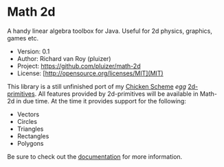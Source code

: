# Math 2d

A handy linear algebra toolbox for Java. Useful for 2d physics, graphics, games etc.

- Version: 0.1
- Author: Richard van Roy (pluizer)
- Project: <https://github.com/pluizer/math-2d>
- License: [http://opensource.org/licenses/MIT](MIT)

This library is a still unfinished port of my [Chicken Scheme](http://www.call-cc.org/) _egg_ [2d-primitives](https://github.com/pluizer/2d-primitives). 
All features provided by 2d-primitives will be available in Math-2d in due time. At the time it provides support for the following:

- Vectors
- Circles
- Triangles
- Rectangles
- Polygons

 Be sure to check out the [documentation](https://freeshell.de/~pluizer/javadoc/nl/pluizer/math2d/package-summary.html) for more information.